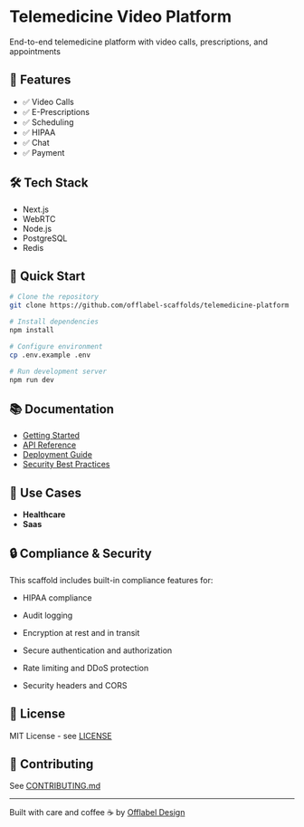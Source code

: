 # Telemedicine Video Platform

End-to-end telemedicine platform with video calls, prescriptions, and appointments

## 🎯 Features

- ✅ Video Calls
- ✅ E-Prescriptions
- ✅ Scheduling
- ✅ HIPAA
- ✅ Chat
- ✅ Payment

## 🛠️ Tech Stack

- Next.js
- WebRTC
- Node.js
- PostgreSQL
- Redis

## 🚀 Quick Start

```bash
# Clone the repository
git clone https://github.com/offlabel-scaffolds/telemedicine-platform

# Install dependencies
npm install

# Configure environment
cp .env.example .env

# Run development server
npm run dev
```

## 📚 Documentation

- [Getting Started](./docs/getting-started.md)
- [API Reference](./docs/api-reference.md)
- [Deployment Guide](./docs/deployment.md)
- [Security Best Practices](./docs/security.md)

## 🏢 Use Cases

- **Healthcare**
- **Saas**

## 🔒 Compliance & Security

This scaffold includes built-in compliance features for:
- HIPAA compliance
- Audit logging
- Encryption at rest and in transit

- Secure authentication and authorization
- Rate limiting and DDoS protection
- Security headers and CORS

## 📄 License

MIT License - see [LICENSE](./LICENSE)

## 🤝 Contributing

See [CONTRIBUTING.md](./CONTRIBUTING.md)

---

Built with care and coffee ☕ by [Offlabel Design](https://offlabel.design)
